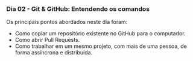 ### Dia 02 - Git & GitHub: Entendendo os comandos

Os principais pontos abordados neste dia foram:

* Como copiar um repositório existente no GitHub para o computador.
* Como abrir Pull Requests.
* Como trabalhar em um mesmo projeto, com mais de uma pessoa, de forma assíncrona e distribuída.